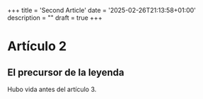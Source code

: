 +++
title = 'Second Article'
date = '2025-02-26T21:13:58+01:00'
description = ""
draft = true
+++


# Artículo 2

## El precursor de la leyenda

Hubo vida antes del artículo 3.